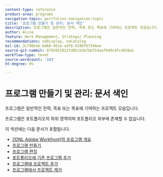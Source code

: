 ```yaml
---
content-type: reference
product-area: programs
navigation-topic: portfolios-navigation-topic
title: '프로그램 만들기 및 관리: 문서 색인'
description: 프로그램은 일반적인 전략, 목표 또는 목표에 기여하는 프로젝트 모음입니다. 프로그램은 포트폴리오의 하위 영역이며 포트폴리오 외부에 존재할 수 없습니다.
author: Alina
feature: Work Management, Strategic Planning
recommendations: noDisplay, noCatalog
exl-id: 3c796bab-b468-451a-adf8-8180f67546ee
source-git-commit: 0792651822fd85cb3bfbb754aaf949c4fc4038a1
workflow-type: tm+mt
source-wordcount: '103'
ht-degree: 0%

---
```


# 프로그램 만들기 및 관리: 문서 색인

프로그램은 일반적인 전략, 목표 또는 목표에 기여하는 프로젝트 모음입니다.

프로그램은 포트폴리오의 하위 영역이며 포트폴리오 외부에 존재할 수 없습니다.

이 섹션에는 다음 문서가 포함됩니다.

* [ [!DNL Adobe Workfront]의 프로그램 개요](/help/quicksilver/manage-work/portfolios/create-and-manage-programs/programs-overview.md)
* [프로그램 만들기](../../../manage-work/portfolios/create-and-manage-programs/create-program.md)
* [프로그램 편집](../../../manage-work/portfolios/create-and-manage-programs/edit-programs.md)
* [포트폴리오에 기존 프로그램 추가](../../../manage-work/portfolios/create-and-manage-programs/move-program.md)
* [프로그램에 프로젝트 추가](../../../manage-work/portfolios/create-and-manage-programs/add-project-to-program.md)
* [프로그램에서 프로젝트 제거](../../../manage-work/portfolios/create-and-manage-programs/remove-project-from-program.md)
